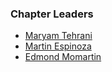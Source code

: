 ### Chapter Leaders
* [Maryam Tehrani](mailto:maryam.tehrani@owasp.org)
* [Martin Espinoza](mailto:martin.espinoza@owasp.org)
* [Edmond Momartin](mailto:edmond.momartin@owasp.org)
